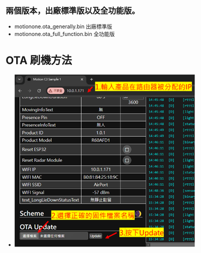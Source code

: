 ## 兩個版本，出廠標準版以及全功能版。

- motionone.ota_generally.bin  出廠標準版
- motionone.ota_full_function.bin  全功能版
  
# OTA 刷機方法
- ![Mosquitto_broker](/wall_switch/image/ota.png)
